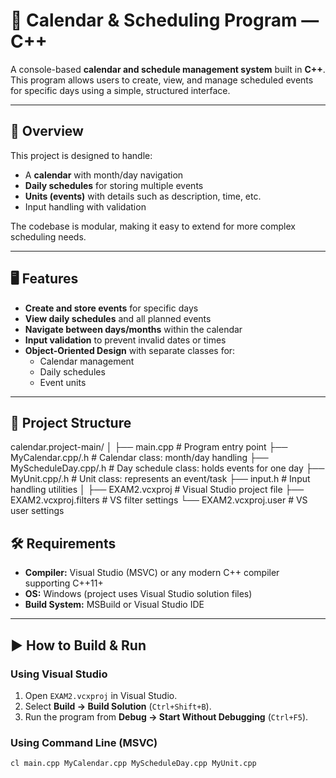 # 📅 Calendar & Scheduling Program — C++

A console-based **calendar and schedule management system** built in **C++**.  
This program allows users to create, view, and manage scheduled events for specific days using a simple, structured interface.

---

## 📜 Overview

This project is designed to handle:
- A **calendar** with month/day navigation
- **Daily schedules** for storing multiple events
- **Units (events)** with details such as description, time, etc.
- Input handling with validation

The codebase is modular, making it easy to extend for more complex scheduling needs.

---

## 🖥 Features

- **Create and store events** for specific days  
- **View daily schedules** and all planned events  
- **Navigate between days/months** within the calendar  
- **Input validation** to prevent invalid dates or times  
- **Object-Oriented Design** with separate classes for:
  - Calendar management
  - Daily schedules
  - Event units

---

## 📂 Project Structure

calendar.project-main/
│
├── main.cpp # Program entry point
├── MyCalendar.cpp/.h # Calendar class: month/day handling
├── MyScheduleDay.cpp/.h # Day schedule class: holds events for one day
├── MyUnit.cpp/.h # Unit class: represents an event/task
├── input.h # Input handling utilities
│
├── EXAM2.vcxproj # Visual Studio project file
├── EXAM2.vcxproj.filters # VS filter settings
└── EXAM2.vcxproj.user # VS user settings



## 🛠 Requirements

- **Compiler:** Visual Studio (MSVC) or any modern C++ compiler supporting C++11+
- **OS:** Windows (project uses Visual Studio solution files)
- **Build System:** MSBuild or Visual Studio IDE

---

## ▶️ How to Build & Run

### Using Visual Studio
1. Open `EXAM2.vcxproj` in Visual Studio.
2. Select **Build → Build Solution** (`Ctrl+Shift+B`).
3. Run the program from **Debug → Start Without Debugging** (`Ctrl+F5`).

### Using Command Line (MSVC)
```bash
cl main.cpp MyCalendar.cpp MyScheduleDay.cpp MyUnit.cpp
